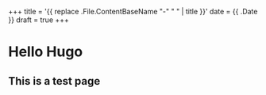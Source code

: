 +++
title = '{{ replace .File.ContentBaseName "-" " " | title }}'
date = {{ .Date }}
draft = true
+++
# Hello Hugo

## This is a test page

